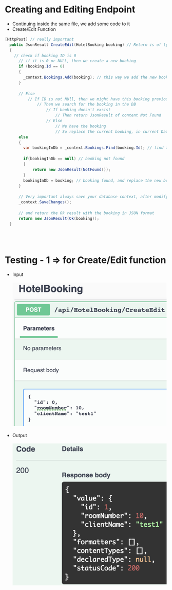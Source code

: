 # Creating and Editing Endpoint
- Continuing inside the same file, we add some code to it 
- Create/Edit Function

```C#
[HttpPost] // really important
  public JsonResult CreateEdit(HotelBooking booking) // Return is of type JsonResult, because then we can return objects of type JSON
  {
    // check if booking ID is 0
      // if it is 0 or NULL, then we create a new booking
      if (booking.Id == 0) 
      {
        _context.Bookings.Add(booking); // this way we add the new booking to Bookings Table
      }

      // Else
          // If ID is not NUll, then we might have this booking previously added
              // Then we search for the booking in the DB
                  // If booking doesn't exsist
                      // Then return JsonResult of content Not Found
                  // Else
                      // We have the booking
                      // So replace the current booking, in current Database, with new one that gets sent in from Parameter
      else
      {
        var bookingInDb = _context.Bookings.Find(booking.Id); // find the booking

        if(bookingInDb == null) // booking not found
        {
            return new JsonResult(NotFound());
        }
        bookingInDb = booking; // booking found, and replace the new booking (sent through parameter) with Old booking (i.e. in DB)
      }

      // Very important always save your database context, after modifying anything
      _context.SaveChanges();

      // and return the Ok result with the booking in JSON format
      return new JsonResult(Ok(booking));
  }
```
</br></br>

# Testing - 1 => for Create/Edit function 
  - Input
</br></br>
  ![First Run - Creating - Input](./Screenshots/1.1%20First-run-Input.png "First Run - Creating - Input")
</br></br>
  - Output
</br></br>
  ![First Run - Creating - Output](./Screenshots/1.2%20First-run-Output.png "First Run - Creating - Output")

</br></br>
